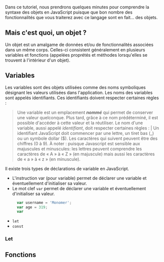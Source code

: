 Dans ce tutoriel, nous prendrons quelques minutes pour comprendre la syntaxe des objets en JavaScript puisque que bon nombre des fonctionnalités que vous traiterez avec ce langage sont en fait... des objets.

## Mais c'est quoi, un objet ?

Un objet est un amalgame de données et/ou de fonctionnalités associées dans un même corps. Celles-ci consistent généralement en plusieurs variables et fonctions (appelées proprétés et méthodes lorsqu'elles se trouvent à l'intérieur d'un objet).

## Variables

Les variables sont des objets utilisées comme des noms symboliques désignant les valeurs utilisées dans l'application. Les noms des variables sont appelés identifiants. Ces identifiants doivent respecter certaines règles :

> Une variable est un emplacement ***nommé*** qui permet de conserver une valeur quelconque. Plus tard, grâce à ce nom prédéterminé, il est possible d'accéder à cette valeur et la réutiliser. Le nom d'une variable, aussi appelé *identifiant*, doit respecter certaines règles :
| Un identifiant JavaScript doit commencer par une lettre, un tiret bas (_) ou un symbole dollar ($). Les caractères qui suivent peuvent être des chiffres (0 à 9). À noter : puisque Javascript est sensible aux majuscules et minuscules: les lettres peuvent comprendre les caractères de « A » à « Z » (en majuscule) mais aussi les caractères  de « a » à « z » (en minuscule).

Il existe trois types de déclarations de variable en JavaScript.
- L'instruction var (pour variable) permet de déclarer une variable et éventuellement d'initialiser sa valeur.
- Le mot clef `var` permet de déclarer une variable et éventuellement d'initialiser sa valeur.
  ```js 
    var username = 'Monomer';
    var age = 319;
    var 
  ```
- `let`
- `const`
### Let

## Fonctions
